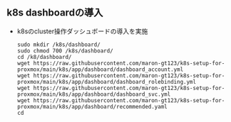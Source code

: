 ##  k8s dashboardの導入
* k8sのcluster操作ダッシュボードの導入を実施

      sudo mkdir /k8s/dashboard/
      sudo chmod 700 /k8s/dashboard/
      cd /k8/dashboard/
      wget https://raw.githubusercontent.com/maron-gt123/k8s-setup-for-proxmox/main/k8s/app/dashboard/dashboard_account.yml
      wget https://raw.githubusercontent.com/maron-gt123/k8s-setup-for-proxmox/main/k8s/app/dashboard/dashboard_rolebinding.yml
      wget https://raw.githubusercontent.com/maron-gt123/k8s-setup-for-proxmox/main/k8s/app/dashboard/dashboard_svc.yml
      wget https://raw.githubusercontent.com/maron-gt123/k8s-setup-for-proxmox/main/k8s/app/dashboard/recommended.yaml
      cd
      
